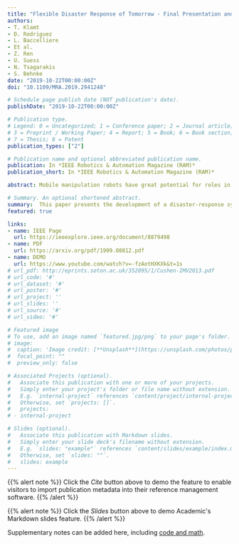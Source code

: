 ```yaml
---
title: "Flexible Disaster Response of Tomorrow - Final Presentation and Evaluation of the CENTAURO System"
authors:
- T. Klamt
- D. Rodriguez
- L. Baccelliere
- Et al.
- Z. Ren
- U. Suess
- N. Tsagarakis
- S. Behnke
date: "2019-10-22T00:00:00Z"
doi: "10.1109/MRA.2019.2941248"

# Schedule page publish date (NOT publication's date).
publishDate: "2019-10-22T00:00:00Z"

# Publication type.
# Legend: 0 = Uncategorized; 1 = Conference paper; 2 = Journal article;
# 3 = Preprint / Working Paper; 4 = Report; 5 = Book; 6 = Book section;
# 7 = Thesis; 8 = Patent
publication_types: ["2"]

# Publication name and optional abbreviated publication name.
publication: In *IEEE Robotics & Automation Magazine (RAM)*
publication_short: In *IEEE Robotics & Automation Magazine (RAM)*

abstract: Mobile manipulation robots have great potential for roles in support of rescuers on disaster-response missions. Robots can operate in places too dangerous for humans and therefore can assist in accomplishing hazardous tasks while their human operators work at a safe distance. We developed a disaster-response system that consists of the highly flexible Centauro robot and suitable control interfaces, including an immersive telepresence suit and support-operator controls offering different levels of autonomy.

# Summary. An optional shortened abstract.
summary:  This paper presents the development of a disaster-response system that consists of the highly flexible Centauro robot and suitable control interfaces, including an immersive telepresence suit and support-operator controls offering different levels of autonomy.
featured: true

links:
- name: IEEE Page
  url: https://ieeexplore.ieee.org/document/8879498
- name: PDF
  url: https://arxiv.org/pdf/1909.08812.pdf 
- name: DEMO
  url: https://www.youtube.com/watch?v=-fzAotHXKXk&t=1s
# url_pdf: http://eprints.soton.ac.uk/352095/1/Cushen-IMV2013.pdf
# url_code: '#'
# url_dataset: '#'
# url_poster: '#'
# url_project: ''
# url_slides: ''
# url_source: '#'
# url_video: '#'

# Featured image
# To use, add an image named `featured.jpg/png` to your page's folder. 
# image:
#  caption: 'Image credit: [**Unsplash**](https://unsplash.com/photos/pLCdAaMFLTE)'
#  focal_point: ""
#  preview_only: false

# Associated Projects (optional).
#   Associate this publication with one or more of your projects.
#   Simply enter your project's folder or file name without extension.
#   E.g. `internal-project` references `content/project/internal-project/index.md`.
#   Otherwise, set `projects: []`.
#   projects:
# - internal-project

# Slides (optional).
#   Associate this publication with Markdown slides.
#   Simply enter your slide deck's filename without extension.
#   E.g. `slides: "example"` references `content/slides/example/index.md`.
#   Otherwise, set `slides: ""`.
#   slides: example
---
```


{{% alert note %}}
Click the *Cite* button above to demo the feature to enable visitors to import publication metadata into their reference management software.
{{% /alert %}}

{{% alert note %}}
Click the *Slides* button above to demo Academic's Markdown slides feature.
{{% /alert %}}

Supplementary notes can be added here, including [code and math](https://sourcethemes.com/academic/docs/writing-markdown-latex/).

